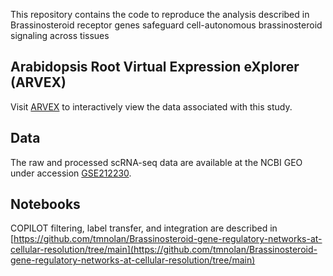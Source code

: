 This repository contains the code to reproduce the analysis described in Brassinosteroid receptor genes safeguard cell-autonomous brassinosteroid signaling across tissues

## Arabidopsis Root Virtual Expression eXplorer (ARVEX)

Visit [ARVEX](https://shiny.mdc-berlin.de/ARVEX/) to interactively view the data associated with this study. 

## Data

The raw and processed scRNA-seq data are available at the NCBI GEO under accession [GSE212230](https://www.ncbi.nlm.nih.gov/geo/query/acc.cgi?acc=GSE212230).

## Notebooks 

COPILOT filtering, label transfer, and integration are described in [https://github.com/tmnolan/Brassinosteroid-gene-regulatory-networks-at-cellular-resolution/tree/main](https://github.com/tmnolan/Brassinosteroid-gene-regulatory-networks-at-cellular-resolution/tree/main) 
